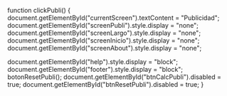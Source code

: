 function clickPubli() {
document.getElementById("currentScreen").textContent = "Publicidad";
document.getElementById("screenPubli").style.display = "none";
document.getElementById("screenLargo").style.display = "none";
document.getElementById("screenInicio").style.display = "none";
document.getElementById("screenAbout").style.display = "none";

document.getElementById("help").style.display = "block";
document.getElementById("footer").style.display = "block";
botonResetPubli();
document.getElementById("btnCalcPubli").disabled = true;
document.getElementById("btnResetPubli").disabled = true;
}
